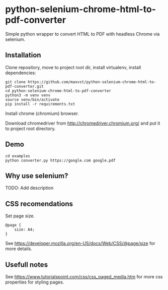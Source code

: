 # python-selenium-chrome-html-to-pdf-converter
Simple python wrapper to convert HTML to PDF with headless Chrome via selenium.

## Installation
Clone repository, move to project root dir, install virtualenv, install dependencies:
```
git clone https://github.com/maxvst/python-selenium-chrome-html-to-pdf-converter.git
cd python-selenium-chrome-html-to-pdf-converter
python3 -m venv venv
source venv/bin/activate
pip install -r requirements.txt
```
Install chrome (chromium) browser.

Download chromedriver from http://chromedriver.chromium.org/ and put it to project root directory.

## Demo
```
cd examples
python converter.py https://google.com google.pdf
```

## Why use selenium?
TODO: Add description

## CSS recomendations

Set page size.
```
@page {
    size: A4;
}
```
See https://developer.mozilla.org/en-US/docs/Web/CSS/@page/size for more details.

## Usefull notes
See https://www.tutorialspoint.com/css/css_paged_media.htm for more css properties for styling pages.

